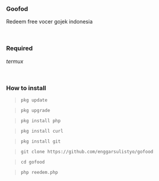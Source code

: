 ### Goofod
Redeem free vocer gojek indonesia

<br>

### Required
_termux_

<br>

### How to install
>     pkg update

>     pkg upgrade

>     pkg install php

>     pkg install curl

>     pkg install git

>     git clone https://github.com/enggarsulistyo/gofood

>     cd gofood

>     php reedem.php
